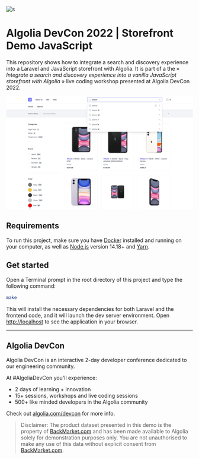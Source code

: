 ![s](https://res.cloudinary.com/hilnmyskv/image/upload/q_auto/v1657704941/Algolia_com_Website_assets/images/devcon/devcon-logo-new.svg)

# Algolia DevCon 2022 | Storefront Demo JavaScript

This repository shows how to integrate a search and discovery experience into a Laravel and JavaScript storefront with Algolia. It is part of a the « *Integrate a search and discovery experience into a vanilla JavaScript storefront with Algolia* » live coding workshop presented at Algolia DevCon 2022.

![Storefront Demo JavaScript](.github/storefront-demo-js.png)

## Requirements

To run this project, make sure you have [Docker](https://www.docker.com/) installed and running on your computer, as well as [Node.js](https://nodejs.org/) version 14.18+ and [Yarn](https://yarnpkg.com/).

## Get started

Open a Terminal prompt in the root directory of this project and type the following command:

```bash
make
```

This will install the necessary dependencies for both Laravel and the frontend code, and it will launch the dev server environment. Open [http://localhost](http://localhost) to see the application in your browser.

---

## Algolia DevCon

Algolia DevCon is an interactive 2-day developer conference dedicated to our engineering community.

At #AlgoliaDevCon you'll experience:
- 2 days of learning + innovation
- 15+ sessions, workshops and live coding sessions
- 500+ like minded developers in the Algolia community

Check out [algolia.com/devcon](https://www.algolia.com/devcon/) for more info.

> Disclaimer: The product dataset presented in this demo is the property of [BackMarket.com](https://www.backmarket.com/) and has been made available to Algolia solely for demonstration purposes only. You are not unauthorised to make any use of this data without explicit consent from [BackMarket.com](https://www.backmarket.com/).
